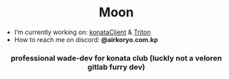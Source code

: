 <h1 align="center">Moon</h1>

- I’m currently working on: [konataClient](https://github.com/konata-dev/konataClient) & [Triton](https://github.com/moonspace1/triton)
- How to reach me on discord: **@airkoryo.com.kp**

<h3 align="center">professional wade-dev for konata club (luckly not a veloren gitlab furry dev)</h3>
